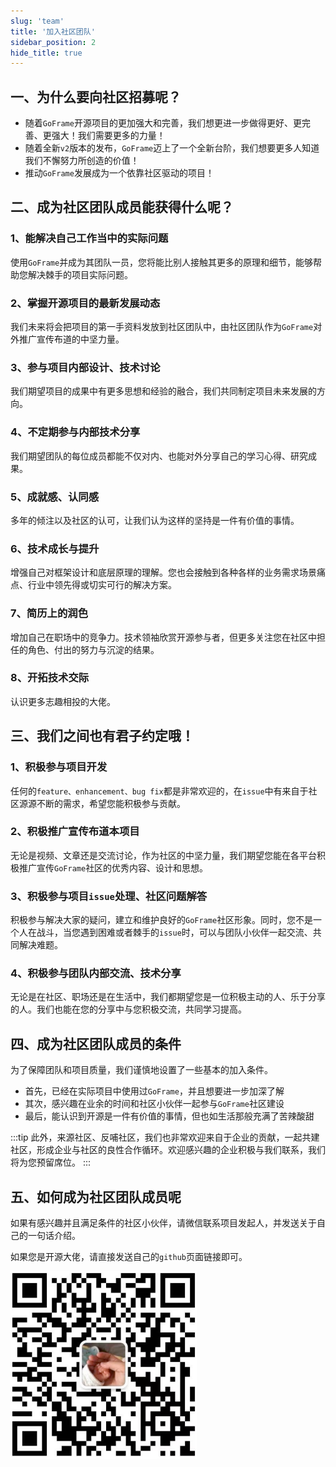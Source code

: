 ```yaml
---
slug: 'team'
title: '加入社区团队'
sidebar_position: 2
hide_title: true
---
```


## 一、为什么要向社区招募呢？

- 随着`GoFrame`开源项目的更加强大和完善，我们想更进一步做得更好、更完善、更强大！我们需要更多的力量！
- 随着全新`v2`版本的发布，`GoFrame`迈上了一个全新台阶，我们想要更多人知道我们不懈努力所创造的价值！
- 推动`GoFrame`发展成为一个依靠社区驱动的项目！

## 二、成为社区团队成员能获得什么呢？
### 1、能解决自己工作当中的实际问题

使用`GoFrame`并成为其团队一员，您将能比别人接触其更多的原理和细节，能够帮助您解决棘手的项目实际问题。
### 2、掌握开源项目的最新发展动态

我们未来将会把项目的第一手资料发放到社区团队中，由社区团队作为`GoFrame`对外推广宣传布道的中坚力量。
### 3、参与项目内部设计、技术讨论

我们期望项目的成果中有更多思想和经验的融合，我们共同制定项目未来发展的方向。
### 4、不定期参与内部技术分享

我们期望团队的每位成员都能不仅对内、也能对外分享自己的学习心得、研究成果。
### 5、成就感、认同感

多年的倾注以及社区的认可，让我们认为这样的坚持是一件有价值的事情。
### 6、技术成长与提升

增强自己对框架设计和底层原理的理解。您也会接触到各种各样的业务需求场景痛点、行业中领先得或切实可行的解决方案。
### 7、简历上的润色

增加自己在职场中的竞争力。技术领袖欣赏开源参与者，但更多关注您在社区中担任的角色、付出的努力与沉淀的结果。
### 8、开拓技术交际

认识更多志趣相投的大佬。

## 三、我们之间也有君子约定哦！
### 1、积极参与项目开发

任何的`feature、enhancement、bug fix`都是非常欢迎的，在`issue`中有来自于社区源源不断的需求，希望您能积极参与贡献。
### 2、积极推广宣传布道本项目

无论是视频、文章还是交流讨论，作为社区的中坚力量，我们期望您能在各平台积极推广宣传`GoFrame`社区的优秀内容、设计和思想。
### 3、积极参与项目`issue`处理、社区问题解答

积极参与解决大家的疑问，建立和维护良好的`GoFrame`社区形象。同时，您不是一个人在战斗，当您遇到困难或者棘手的`issue`时，可以与团队小伙伴一起交流、共同解决难题。
### 4、积极参与团队内部交流、技术分享

无论是在社区、职场还是在生活中，我们都期望您是一位积极主动的人、乐于分享的人。我们也能在您的分享中与您积极交流，共同学习提高。

## 四、成为社区团队成员的条件

为了保障团队和项目质量，我们谨慎地设置了一些基本的加入条件。

- 首先，已经在实际项目中使用过`GoFrame`，并且想要进一步加深了解
- 其次，感兴趣在业余的时间和社区小伙伴一起参与`GoFrame`社区建设
- 最后，能认识到开源是一件有价值的事情，但也如生活那般充满了苦辣酸甜

:::tip
此外，来源社区、反哺社区，我们也非常欢迎来自于企业的贡献，一起共建社区，形成企业与社区的良性合作循环。欢迎感兴趣的企业积极与我们联系，我们将为您预留席位。
:::

## 五、如何成为社区团队成员呢

如果有感兴趣并且满足条件的社区小伙伴，请微信联系项目发起人，并发送关于自己的一句话介绍。

如果您是开源大佬，请直接发送自己的`github`页面链接即可。


![img.png](img.png)
